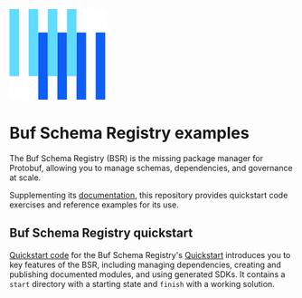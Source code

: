 ![The Buf logo](https://raw.githubusercontent.com/bufbuild/buf-examples/main/.github/buf-logo.svg)

# Buf Schema Registry examples

The Buf Schema Registry (BSR) is the missing package manager for Protobuf, allowing you to manage schemas, dependencies, and governance at scale.

Supplementing its [documentation], this repository provides quickstart code exercises and reference examples for its use.

## Buf Schema Registry quickstart

[Quickstart code](quickstart) for the Buf Schema Registry's [Quickstart][quickstart] introduces you to key features of the BSR, including managing dependencies, creating and publishing documented modules, and using generated SDKs. It contains a `start` directory with a starting state and `finish` with a working solution.

[documentation]: https://buf.build/docs/bsr
[quickstart]: https://buf.build/docs/bsr/quickstart/
